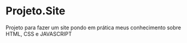 # Projeto.Site
Projeto para fazer um site pondo em prática meus conhecimento sobre HTML, CSS e JAVASCRIPT
